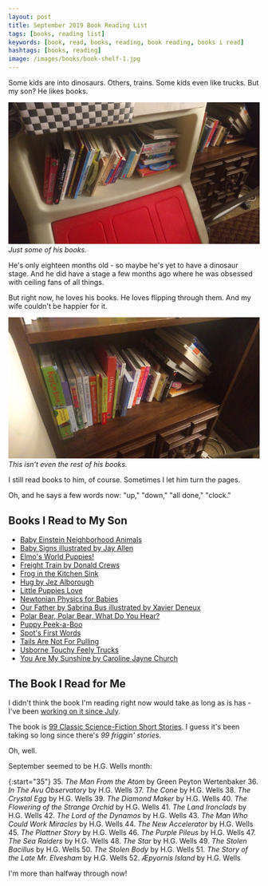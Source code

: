 ```yaml
---
layout: post
title: September 2019 Book Reading List
tags: [books, reading list]
keywords: [book, read, books, reading, book reading, books i read]
hashtags: [books, reading]
image: /images/books/book-shelf-1.jpg
---
```


Some kids are into dinosaurs. Others, trains. Some kids even like trucks. But my son? He likes books.

![Just some of his books.](/images/books/book-shelf-1.jpg)
*Just some of his books.*

He's only eighteen months old - so maybe he's yet to have a dinosaur stage. And he did have a stage a few months ago where he was obsessed with ceiling fans of all things.

But right now, he loves his books. He loves flipping through them. And my wife couldn't be happier for it.

![This isn't even the rest of his books.](/images/books/book-shelf-2.jpg)
*This isn't even the rest of his books.*

I still read books to him, of course. Sometimes I let him turn the pages.

Oh, and he says a few words now: "up," "down," "all done," "clock."

## Books I Read to My Son

* [Baby Einstein Neighborhood Animals](https://affiliates.abebooks.com/c/2462910/77416/2029?u=https://www.abebooks.com/products/isbn/9780786808069/30354319767)
* [Baby Signs illustrated by Jay Allen](https://affiliates.abebooks.com/c/2462910/77416/2029?u=https://www.abebooks.com/products/isbn/9780803731936)
* [Elmo's World Puppies!](https://affiliates.abebooks.com/c/2462910/77416/2029?u=https://www.abebooks.com/9780375805752/Puppies-Sesame-Street-StreetR-Elmos-0375805753/plp)
* [Freight Train by Donald Crews](https://affiliates.abebooks.com/c/2462910/77416/2029?u=https://www.abebooks.com/products/isbn/9780688117016/30355555933)
* [Frog in the Kitchen Sink](https://affiliates.abebooks.com/c/2462910/77416/2029?u=https://www.abebooks.com/products/isbn/9781579390983/30164839897)
* [Hug by Jez Alborough](https://affiliates.abebooks.com/c/2462910/77416/2029?u=https://www.abebooks.com/products/isbn/9780763615765/30112973092)
* [Little Puppies Love](https://affiliates.abebooks.com/c/2462910/77416/2029?u=https://www.abebooks.com/products/isbn/9781615244218/30370086441)
* [Newtonian Physics for Babies](https://affiliates.abebooks.com/c/2462910/77416/2029?u=https://www.abebooks.com/products/isbn/9781492656203/30369022981)
* [Our Father by Sabrina Bus illustrated by Xavier Deneux](https://affiliates.abebooks.com/c/2462910/77416/2029?u=https://www.abebooks.com/products/isbn/9780802853134)
* [Polar Bear, Polar Bear, What Do You Hear?](https://affiliates.abebooks.com/c/2462910/77416/2029?u=https://www.abebooks.com/products/isbn/9780312513467/22848160359)
* [Puppy Peek-a-Boo](https://affiliates.abebooks.com/c/2462910/77416/2029?u=https://www.abebooks.com/products/isbn/9780394819501/30444171501)
* [Spot's First Words](https://affiliates.abebooks.com/c/2462910/77416/2029?u=https://www.abebooks.com/products/isbn/9780399255328/22546349271)
* [Tails Are Not For Pulling](https://affiliates.abebooks.com/c/2462910/77416/2029?u=https://www.abebooks.com/products/isbn/9781575421803/22550815426)
* [Usborne Touchy Feely Trucks](https://affiliates.abebooks.com/c/2462910/77416/2029?u=https://www.abebooks.com/products/isbn/9781409525448/30410772983)
* [You Are My Sunshine by Caroline Jayne Church](https://affiliates.abebooks.com/c/2462910/77416/2029?u=https://www.abebooks.com/products/isbn/9780545075527/30332237361)

## The Book I Read for Me

I didn't think the book I'm reading right now would take as long as is has - I've been [working on it since July](https://www.joehxblog.com/july-2019-book-reading-list/).

The book is [99 Classic Science-Fiction Short Stories](https://www.amazon.com/gp/product/B07RKSDTFP/?tag=hendrixjoseph-20). I guess it's been taking so long since there's *99 friggin' stories*.

Oh, well.

September seemed to be H.G. Wells month:

{:start="35"}
35. *The Man From the Atom* by Green Peyton Wertenbaker
36. *In The Avu Observatory* by H.G. Wells
37. *The Cone* by H.G. Wells
38. *The Crystal Egg* by H.G. Wells
39. *The Diamond Maker* by H.G. Wells
40. *The Flowering of the Strange Orchid* by H.G. Wells
41. *The Land Ironclads* by H.G. Wells
42. *The Lord of the Dynamos* by H.G. Wells
43. *The Man Who Could Work Miracles* by H.G. Wells
44. *The New Accelerator* by H.G. Wells
45. *The Plattner Story* by H.G. Wells
46. *The Purple Pileus* by H.G. Wells
47. *The Sea Raiders* by H.G. Wells
48. *The Star* by H.G. Wells
49. *The Stolen Bacillus* by H.G. Wells
50. *The Stolen Body* by H.G. Wells
51. *The Story of the Late Mr. Elvesham* by H.G. Wells
52. *Æpyornis Island* by H.G. Wells

I'm more than halfway through now!